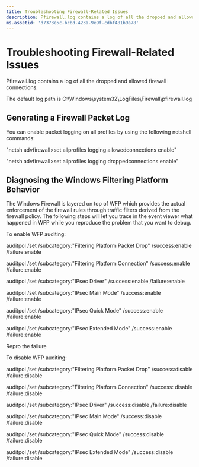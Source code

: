 ```yaml
---
title: Troubleshooting Firewall-Related Issues
description: Pfirewall.log contains a log of all the dropped and allowed firewall connections.
ms.assetid: 'd7373e5c-bcbd-423a-9e9f-cdbf481b9a78'
---
```


# Troubleshooting Firewall-Related Issues

Pfirewall.log contains a log of all the dropped and allowed firewall connections.

The default log path is C:\\Windows\\system32\\LogFiles\\Firewall\\pfirewall.log

## Generating a Firewall Packet Log

You can enable packet logging on all profiles by using the following netshell commands:

"netsh advfirewall&gt;set allprofiles logging allowedconnections enable"

"netsh advfirewall&gt;set allprofiles logging droppedconnections enable"

## Diagnosing the Windows Filtering Platform Behavior

The Windows Firewall is layered on top of WFP which provides the actual enforcement of the firewall rules through traffic filters derived from the firewall policy. The following steps will let you trace in the event viewer what happened in WFP while you reproduce the problem that you want to debug.

To enable WFP auditing:

auditpol /set /subcategory:"Filtering Platform Packet Drop" /success:enable /failure:enable

auditpol /set /subcategory:"Filtering Platform Connection" /success:enable /failure:enable

auditpol /set /subcategory:"IPsec Driver" /success:enable /failure:enable

auditpol /set /subcategory:"IPsec Main Mode" /success:enable /failure:enable

auditpol /set /subcategory:"IPsec Quick Mode" /success:enable /failure:enable

auditpol /set /subcategory:"IPsec Extended Mode" /success:enable /failure:enable

Repro the failure

To disable WFP auditing:

auditpol /set /subcategory:"Filtering Platform Packet Drop" /success:disable /failure:disable

auditpol /set /subcategory:"Filtering Platform Connection" /success: disable /failure:disable

auditpol /set /subcategory:"IPsec Driver" /success:disable /failure:disable

auditpol /set /subcategory:"IPsec Main Mode" /success:disable /failure:disable

auditpol /set /subcategory:"IPsec Quick Mode" /success:disable /failure:disable

auditpol /set /subcategory:"IPsec Extended Mode" /success:disable /failure:disable

 

 




